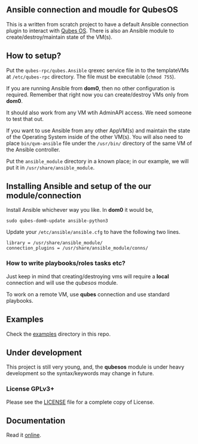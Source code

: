 ## Ansible connection and moudle for QubesOS

This is a written from scratch project to have a default Ansible connection
plugin to interact with [Qubes OS](https://qubes-os.org). There is also an
Ansible module to create/destroy/maintain state of the VM(s). 


## How to setup?

Put the ``qubes-rpc/qubes.Ansible`` qrexec service file in to the templateVMs
at ``/etc/qubes-rpc`` directory. The file must be executable (``chmod 755``).

If you are running Ansible from **dom0**, then no other configuration is 
required. Remember that right now you can create/destroy VMs only from
**dom0**.

It should also work from any VM wtih AdminAPI access. We need someone to test
that out.


If you want to use Ansible from any other AppVM(s) and maintain the state of
the Operating System inside of the other VM(s). You will also need to place
``bin/qvm-ansible`` file under the ``/usr/bin/`` directory of the same VM of
the Ansible controller.

Put the ``ansible_module`` directory in a known place; in our example,
we will put it in ``/usr/share/ansible_module``.

## Installing Ansible and setup of the our module/connection

Install Ansible whichever way you like. In **dom0** it would be,

```
sudo qubes-dom0-update ansible-python3
```



Update your ``/etc/ansible/ansible.cfg`` to have the following two lines.

```
library = /usr/share/ansible_module/
connection_plugins = /usr/share/ansible_module/conns/ 
```

### How to write playbooks/roles tasks etc?


Just keep in mind that creating/destroying vms will require a **local** 
connection and will use the *qubesos* module.

To work on a remote VM, use **qubes** connection and use standard playbooks.


## Examples

Check the [examples](examples/) directory in this repo.

## Under development

This project is still very young, and, the **qubesos** module is under
heavy development so the syntax/keywords may change in future.

### License GPLv3+

Please see the [LICENSE](LICENSE) file for a complete copy of License.

## Documentation

Read it [online](https://qubes-ansible.readthedocs.io/en/latest/).



